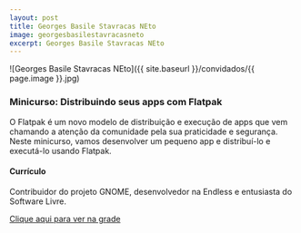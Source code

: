 ```yaml
---
layout: post
title: Georges Basile Stavracas NEto
image: georgesbasilestavracasneto
excerpt: Georges Basile Stavracas NEto
---
```

![Georges Basile Stavracas NEto]({{ site.baseurl }}/convidados/{{ page.image }}.jpg)


### Minicurso: Distribuindo seus apps com Flatpak

O Flatpak é um novo modelo de distribuição e execução de apps que vem chamando a atenção da comunidade pela sua praticidade e segurança. Neste minicurso, vamos desenvolver um pequeno app e distribuí-lo e executá-lo usando Flatpak.

#### Currículo
Contribuidor do projeto GNOME, desenvolvedor na Endless e entusiasta do Software Livre.

[Clique aqui para ver na grade](https://ftsl.websiteseguro.com/ftsl9/grade/detail.html?pid=299)

